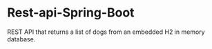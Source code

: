 # Rest-api-Spring-Boot
REST API that returns a list of dogs from an embedded H2 in memory database.
